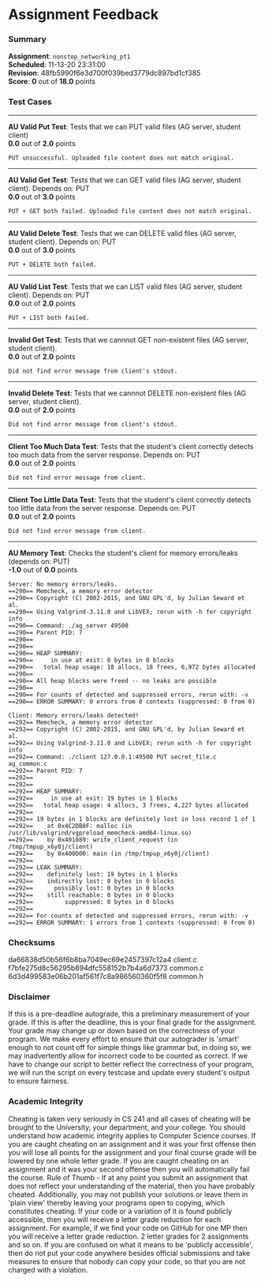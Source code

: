 # Assignment Feedback

### Summary

**Assignment**: `nonstop_networking_pt1`  
**Scheduled**: 11-13-20 23:31:00  
**Revision**: 48fb5990f6e3d700f039bed3779dc897bd1cf385  
**Score**: **0** out of **18.0** points

### Test Cases
---

**AU Valid Put Test**: Tests that we can PUT valid files (AG server, student client)  
**0.0** out of **2.0** points
```
PUT unsuccessful. Uploaded file content does not match original.
```
---

**AU Valid Get Test**: Tests that we can GET valid files (AG server, student client). Depends on: PUT  
**0.0** out of **3.0** points
```
PUT + GET both failed. Uploaded file content does not match original.
```
---

**AU Valid Delete Test**: Tests that we can DELETE valid files (AG server, student client). Depends on: PUT  
**0.0** out of **3.0** points
```
PUT + DELETE both failed.
```
---

**AU Valid List Test**: Tests that we can LIST valid files (AG server, student client). Depends on: PUT  
**0.0** out of **2.0** points
```
PUT + LIST both failed.
```
---

**Invalid Get Test**: Tests that we cannnot GET non-existent files (AG server, student client).  
**0.0** out of **2.0** points
```
Did not find error message from client's stdout.
```
---

**Invalid Delete Test**: Tests that we cannnot DELETE non-existent files (AG server, student client).  
**0.0** out of **2.0** points
```
Did not find error message from client's stdout.
```
---

**Client Too Much Data Test**: Tests that the student's client correctly detects too much data from the server response. Depends on: PUT  
**0.0** out of **2.0** points
```
Did not find error message from client.
```
---

**Client Too Little Data Test**: Tests that the student's client correctly detects too little data from the server response. Depends on: PUT  
**0.0** out of **2.0** points
```
Did not find error message from client.
```
---

**AU Memory Test**: Checks the student's client for memory errors/leaks (depends on: PUT)  
**-1.0** out of **0.0** points
```
Server: No memory errors/leaks.
==290== Memcheck, a memory error detector
==290== Copyright (C) 2002-2015, and GNU GPL'd, by Julian Seward et al.
==290== Using Valgrind-3.11.0 and LibVEX; rerun with -h for copyright info
==290== Command: ./ag_server 49500
==290== Parent PID: 7
==290== 
==290== 
==290== HEAP SUMMARY:
==290==     in use at exit: 0 bytes in 0 blocks
==290==   total heap usage: 18 allocs, 18 frees, 6,972 bytes allocated
==290== 
==290== All heap blocks were freed -- no leaks are possible
==290== 
==290== For counts of detected and suppressed errors, rerun with: -v
==290== ERROR SUMMARY: 0 errors from 0 contexts (suppressed: 0 from 0)

Client: Memory errors/leaks detected!
==292== Memcheck, a memory error detector
==292== Copyright (C) 2002-2015, and GNU GPL'd, by Julian Seward et al.
==292== Using Valgrind-3.11.0 and LibVEX; rerun with -h for copyright info
==292== Command: ./client 127.0.0.1:49500 PUT secret_file.c ag_common.c
==292== Parent PID: 7
==292== 
==292== 
==292== HEAP SUMMARY:
==292==     in use at exit: 19 bytes in 1 blocks
==292==   total heap usage: 4 allocs, 3 frees, 4,227 bytes allocated
==292== 
==292== 19 bytes in 1 blocks are definitely lost in loss record 1 of 1
==292==    at 0x4C2DB8F: malloc (in /usr/lib/valgrind/vgpreload_memcheck-amd64-linux.so)
==292==    by 0x401089: write_client_request (in /tmp/tmpup_x6y0j/client)
==292==    by 0x400D00: main (in /tmp/tmpup_x6y0j/client)
==292== 
==292== LEAK SUMMARY:
==292==    definitely lost: 19 bytes in 1 blocks
==292==    indirectly lost: 0 bytes in 0 blocks
==292==      possibly lost: 0 bytes in 0 blocks
==292==    still reachable: 0 bytes in 0 blocks
==292==         suppressed: 0 bytes in 0 blocks
==292== 
==292== For counts of detected and suppressed errors, rerun with: -v
==292== ERROR SUMMARY: 1 errors from 1 contexts (suppressed: 0 from 0)
```
### Checksums

da66838d50b56f6b8ba7049ec69e2457397c12a4 client.c  
f7bfe275d8c56295b894dfc558152b7b4a6d7373 common.c  
6d3d499583e06b201af561f7c8a986560360f5f8 common.h


### Disclaimer
If this is a pre-deadline autograde, this a preliminary measurement of your grade.
If this is after the deadline, this is your final grade for the assignment.
Your grade may change up or down based on the correctness of your program.
We make every effort to ensure that our autograder is 'smart' enough to not count off
for simple things like grammar but, in doing so, we may inadvertently allow for
incorrect code to be counted as correct.
If we have to change our script to better reflect the correctness of your program,
we will run the script on every testcase and update every student's output to ensure fairness.



### Academic Integrity
Cheating is taken very seriously in CS 241 and all cases of cheating will be brought to the University, your department, and your college.
You should understand how academic integrity applies to Computer Science courses.
If you are caught cheating on an assignment and it was your first offense then you will lose all points for the assignment and your final course
grade will be lowered by one whole letter grade. If you are caught cheating on an assignment and it was your second offense then you will automatically fail the course.
Rule of Thumb - If at any point you submit an assignment that does not reflect your understanding of the material, then you have probably cheated.
Additionally, you may not publish your solutions or leave them in 'plain view' thereby leaving your programs open to copying, which constitutes cheating.
If your code or a variation of it is found publicly accessible, then you will receive a letter grade reduction for each assignment.
For example, if we find your code on GitHub for one MP then you will receive a letter grade reduction. 2 letter grades for 2 assignments and so on.
If you are confused on what it means to be 'publicly accessible', then do not put your code anywhere besides official submissions and take measures
to ensure that nobody can copy your code, so that you are not charged with a violation.


